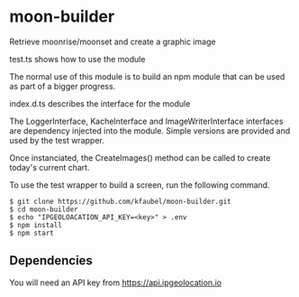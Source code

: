 # moon-builder
Retrieve moonrise/moonset and create a graphic image

test.ts shows how to use the module

The normal use of this module is to build an npm module that can be used as part of a bigger progress.

index.d.ts describes the interface for the module

The LoggerInterface, KacheInterface and ImageWriterInterface interfaces are dependency injected into the module.  Simple versions are provided and used by the test wrapper.

Once instanciated, the CreateImages() method can be called to create today's current chart.

To use the test wrapper to build a screen, run the following command.  

```shell
$ git clone https://github.com/kfaubel/moon-builder.git
$ cd moon-builder
$ echo "IPGEOLOACATION_API_KEY=<key>" > .env
$ npm install
$ npm start
```

## Dependencies
You will need an API key from https://api.ipgeolocation.io


